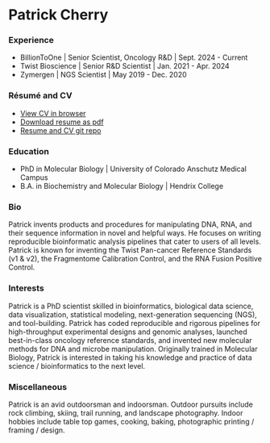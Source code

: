 # Patrick Cherry

### Experience

- BillionToOne \| Senior Scientist, Oncology R&D \| Sept. 2024 - Current
- Twist Bioscience \| Senior R&D Scientist \| Jan. 2021 - Apr. 2024
- Zymergen \| NGS Scientist \| May 2019 - Dec. 2020

### Résumé and CV

- [View CV in
  browser](https://pdcherry.github.io/Patrick-Cherry-cv.html)
- [Download resume as
  pdf](https://pdcherry.github.io/Patrick-Cherry-resume.pdf)
- [Resume and CV git repo](https://github.com/pdcherry/cherry-cv-public)

### Education

- PhD in Molecular Biology \| University of Colorado Anschutz Medical
  Campus
- B.A. in Biochemistry and Molecular Biology \| Hendrix College

### Bio

Patrick invents products and procedures for manipulating DNA, RNA, and
their sequence information in novel and helpful ways. He focuses on
writing reproducible bioinformatic analysis pipelines that cater to
users of all levels. Patrick is known for inventing the Twist Pan-cancer
Reference Standards (v1 & v2), the Fragmentome Calibration Control, and
the RNA Fusion Positive Control.

### Interests

Patrick is a PhD scientist skilled in bioinformatics, biological data
science, data visualization, statistical modeling, next-generation
sequencing (NGS), and tool-building. Patrick has coded reproducible and
rigorous pipelines for high-throughput experimental designs and genomic
analyses, launched best-in-class oncology reference standards, and
invented new molecular methods for DNA and microbe manipulation.
Originally trained in Molecular Biology, Patrick is interested in taking
his knowledge and practice of data science / bioinformatics to the next
level.

### Miscellaneous

Patrick is an avid outdoorsman and indoorsman. Outdoor pursuits include
rock climbing, skiing, trail running, and landscape photography. Indoor
hobbies include table top games, cooking, baking, photographic printing
/ framing / design.
